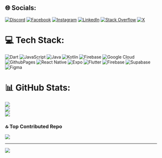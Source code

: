 
## 🌐 Socials:
[![Discord](https://img.shields.io/badge/Discord-%237289DA.svg?logo=discord&logoColor=white)](https://discord.gg/elijah_oj) [![Facebook](https://img.shields.io/badge/Facebook-%231877F2.svg?logo=Facebook&logoColor=white)](https://facebook.com/elijah0807) [![Instagram](https://img.shields.io/badge/Instagram-%23E4405F.svg?logo=Instagram&logoColor=white)](https://instagram.com/mrelijah_oj) [![LinkedIn](https://img.shields.io/badge/LinkedIn-%230077B5.svg?logo=linkedin&logoColor=white)](https://linkedin.com/in/elijah-adegede-061595193) [![Stack Overflow](https://img.shields.io/badge/-Stackoverflow-FE7A16?logo=stack-overflow&logoColor=white)](https://stackoverflow.com/users/9847070/elijah-adegede) [![X](https://img.shields.io/badge/X-black.svg?logo=X&logoColor=white)](https://x.com/elijah_oj) 

# 💻 Tech Stack:
![Dart](https://img.shields.io/badge/dart-%230175C2.svg?style=for-the-badge&logo=dart&logoColor=white) ![JavaScript](https://img.shields.io/badge/javascript-%23323330.svg?style=for-the-badge&logo=javascript&logoColor=%23F7DF1E) ![Java](https://img.shields.io/badge/java-%23ED8B00.svg?style=for-the-badge&logo=openjdk&logoColor=white) ![Kotlin](https://img.shields.io/badge/kotlin-%237F52FF.svg?style=for-the-badge&logo=kotlin&logoColor=white)    ![Firebase](https://img.shields.io/badge/firebase-%23039BE5.svg?style=for-the-badge&logo=firebase) ![Google Cloud](https://img.shields.io/badge/GoogleCloud-%234285F4.svg?style=for-the-badge&logo=google-cloud&logoColor=white) ![GithubPages](https://img.shields.io/badge/github%20pages-121013?style=for-the-badge&logo=github&logoColor=white) ![React Native](https://img.shields.io/badge/react_native-%2320232a.svg?style=for-the-badge&logo=react&logoColor=%2361DAFB) ![Expo](https://img.shields.io/badge/expo-1C1E24?style=for-the-badge&logo=expo&logoColor=#D04A37) ![Flutter](https://img.shields.io/badge/Flutter-%2302569B.svg?style=for-the-badge&logo=Flutter&logoColor=white) ![Firebase](https://img.shields.io/badge/Firebase-039BE5?style=for-the-badge&logo=Firebase&logoColor=white) ![Supabase](https://img.shields.io/badge/Supabase-3ECF8E?style=for-the-badge&logo=supabase&logoColor=white) ![Figma](https://img.shields.io/badge/figma-%23F24E1E.svg?style=for-the-badge&logo=figma&logoColor=white)
# 📊 GitHub Stats:
![](https://github-readme-stats.vercel.app/api?username=elijah0807&theme=dark&hide_border=false&include_all_commits=false&count_private=false)<br/>
![](https://github-readme-streak-stats.herokuapp.com/?user=elijah0807&theme=dark&hide_border=false)<br/>
![](https://github-readme-stats.vercel.app/api/top-langs/?username=elijah0807&theme=dark&hide_border=false&include_all_commits=false&count_private=false&layout=compact)

### 🔝 Top Contributed Repo
![](https://github-contributor-stats.vercel.app/api?username=elijah0807&limit=5&theme=dark&combine_all_yearly_contributions=true)

---
[![](https://visitcount.itsvg.in/api?id=elijah0807&icon=0&color=0)](https://visitcount.itsvg.in)

<!-- Proudly created with GPRM ( https://gprm.itsvg.in ) -->
